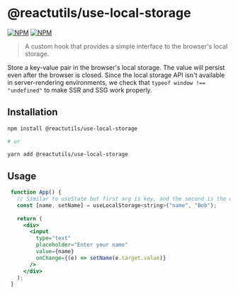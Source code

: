 # @reactutils/use-local-storage

[![NPM](https://img.shields.io/npm/v/@reactutils/use-local-storage.svg)][package-npm-link]
[![NPM](https://img.shields.io/bundlephobia/min/@reactutils/use-local-storage)][package-bundlephobia]

> A custom hook that provides a simple interface to the browser's local storage.

Store a key-value pair in the browser's local storage. The value will persist even after the browser is closed. Since the local storage API isn't available in server-rendering environments, we check that `typeof window !== "undefined"` to make SSR and SSG work properly.

## Installation

```sh
npm install @reactutils/use-local-storage

# or

yarn add @reactutils/use-local-storage
```


## Usage

```jsx
 function App() {
   // Similar to useState but first arg is key, and the second is the default value.
   const [name, setName] = useLocalStorage<string>("name", "Bob");
   
   return (
     <div>
       <input
         type="text"
         placeholder="Enter your name"
         value={name}
         onChange={(e) => setName(e.target.value)}
       />
     </div>
   );
 }
 ```
[package-npm-link]: https://www.npmjs.com/package/@reactutils/use-local-storage
[package-bundlephobia]: https://bundlephobia.com/package/@reactutils/use-local-storage